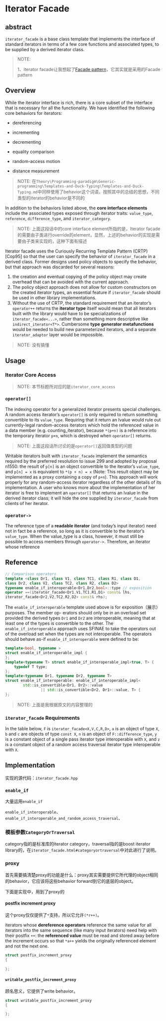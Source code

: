 # Iterator Facade

## abstract

`iterator_facade` is a base class template that implements the interface of standard iterators in terms of a few core functions and associated types, to be supplied by a derived iterator class.

> NOTE: 
>
> 1、iterator facade让我想起了[Facade pattern](https://en.wikipedia.org/wiki/Facade_pattern)，它其实就是采用的Facade pattern

## Overview

While the iterator interface is rich, there is a core subset of the interface that is necessary for all the
functionality. We have identified the following core behaviors for iterators:

- dereferencing

- incrementing

- decrementing

- equality comparison

- random-access motion

- distance measurement

> NOTE: 在`Theory\Programming-paradigm\Generic-programming\Templates-and-Duck-Typing\Templates-and-Duck-Typing.md`中同样使用了behavior这个词语，按照其中的总结的思想，不同类型的iterator的behavior是不同的

In addition to the behaviors listed above, the **core interface elements** include the associated types exposed through iterator traits: `value_type`, `reference`, `difference_type`, and `iterator_category`.

> NOTE: 上面这段话中的core interface element所指的是，Iterator facade的需要由子类进行override的element，显然，上述的behavior的实现是需要由子类来实现的，这种下面有描述



Iterator facade uses the Curiously Recurring Template Pattern (CRTP) [Cop95] so that the user can specify the behavior of `iterator_facade` in a derived class. Former designs used policy objects to specify the behavior, but that approach was discarded for several reasons:

1. the creation and eventual copying of the policy object may create overhead that can be avoided with the current approach.
2. The policy object approach does not allow for custom constructors on the created iterator types, an essential feature if `iterator_facade` should be used in other library implementations.
3. Without the use of CRTP, the standard requirement that an iterator’s `operator++` returns the **iterator type** itself would mean that all iterators built with the library would have to be specializations of `iterator_facade<...>`, rather than something more descriptive like `indirect_iterator<T*>`. Cumbersome **type generator metafunctions** would be needed to build new parameterized iterators, and a separate `iterator_adaptor` layer would be impossible.

> NOTE: 没有搞懂

## Usage



### Iterator Core Access

> NOTE: 本节标题所对应的是`iterator_core_access`



### `operator[]`

The indexing operator for a generalized iterator presents special challenges. A random access iterator’s `operator[]` is only required to return something convertible to its `value_type`. Requiring that it return an lvalue would rule out currently-legal random-access iterators which hold the referenced value in a data member (e.g. counting_iterator), because `*(p+n)` is a reference into the temporary iterator `p+n`, which is destroyed when `operator[]` returns.

> NOTE: 上面这段话所讨论的是`operator[]`返回值类型的问题

Writable iterators built with `iterator_facade` implement the semantics required by the preferred resolution to issue 299 and adopted by proposal n1550: the result of `p[n]` is an object convertible to the iterator’s `value_type`, and `p[n] = x` is equivalent to `*(p + n) = x` (Note: This result object may be implemented as a proxy containing a copy of `p+n`). This approach will work properly for any random-access iterator regardless of the other details of its implementation. A user who knows more about the implementation of her iterator is free to implement an `operator[]` that returns an lvalue in the derived iterator class; it will hide the one supplied by `iterator_facade` from clients of her iterator.



### `operator->`

The reference type of a **readable iterator** (and today’s input iterator) need not in fact be a reference, so long as it is convertible to the iterator’s `value_type`. When the value_type is a class, however, it must still be possible to access members through `operator->`. Therefore, an iterator whose reference



## Reference



```c++
// Comparison operators
template <class Dr1, class V1, class TC1, class R1, class D1,
class Dr2, class V2, class TC2, class R2, class D2>
typename enable_if_interoperable<Dr1,Dr2,bool>::type // exposition
operator ==(iterator_facade<Dr1,V1,TC1,R1,D1> const& lhs,
iterator_facade<Dr2,V2,TC2,R2,D2> const& rhs);
```



The `enable_if_interoperable` template used above is for exposition（展示） purposes. The member op-
erators should only be in an overload set provided the derived types `Dr1` and `Dr2` are interoperable,
meaning that at least one of the types is convertible to the other. The `enable_if_interoperable` approach uses SFINAE to take the operators out of the overload set when the types are not interoperable.
The operators should behave as-if `enable_if_interoperable` were defined to be:

```c++
template<bool, typename >
struct enable_if_interoperable_impl {
};
template<typename T> struct enable_if_interoperable_impl<true, T> {
	typedef T type;
};
template<typename Dr1, typename Dr2, typename T>
struct enable_if_interoperable: enable_if_interoperable_impl<
		std::is_convertible<Dr1, Dr2>::value
				|| std::is_convertible<Dr2, Dr1>::value, T> {
};
```

> NOTE: 上面是我根据原文的内容整理的

### `iterator_facade` Requirements

In the table below, `F` is `iterator_facade<X,V,C,R,D>`, `a` is an object of type `X`, `b` and `c` are objects of type `const X`, `n` is an object of `F::difference_type`, `y` is a constant object of a single pass iterator type
interoperable with `X`, and `z` is a constant object of a random access traversal iterator type interoperable
with `X`.



## Implementation

实现的源代码：`iterator_facade.hpp`

### `enable_if`

大量运用`enable_if`

`enable_if_interoperable`、`enable_if_interoperable_and_random_access_traversal`、

### 模板参数`CategoryOrTraversal`

category指的是标准库的iterator category，traversal指的是boost iterator library的，在`iterator_facade.html#categoryortraversal`中对此进行了说明。

### proxy

首先需要搞清楚proxy的功能是什么：proxy其实需要提供它所代理的object相同的behavior，它应该将这些behavior forward到它的底层的object。

下面是实现中，用到了proxy的

#### postfix increment proxy

这个proxy仅仅提供了`*`支持，所以它允许`(*r++)`。

iterators whose **dereference operators** reference the same value for all iterators into the same sequence (like many input iterators) need help with their postfix `++`: the **referenced value** must be read and stored away before the increment occurs so that `*a++` yields the originally referenced element and not the next one.

```C++
struct postfix_increment_proxy
{
    
};
```

#### `writable_postfix_increment_proxy`

顾名思义，它提供了write behavior。

```c++
struct writable_postfix_increment_proxy
{

};
```





